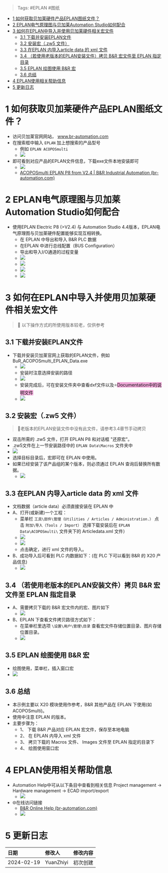 > Tags: #EPLAN #图纸

- [1 如何获取贝加莱硬件产品EPLAN图纸文件？](#1%20%E5%A6%82%E4%BD%95%E8%8E%B7%E5%8F%96%E8%B4%9D%E5%8A%A0%E8%8E%B1%E7%A1%AC%E4%BB%B6%E4%BA%A7%E5%93%81EPLAN%E5%9B%BE%E7%BA%B8%E6%96%87%E4%BB%B6%EF%BC%9F)
- [2 EPLAN电气原理图与贝加莱Automation Studio如何配合](#2%20EPLAN%E7%94%B5%E6%B0%94%E5%8E%9F%E7%90%86%E5%9B%BE%E4%B8%8E%E8%B4%9D%E5%8A%A0%E8%8E%B1Automation%20Studio%E5%A6%82%E4%BD%95%E9%85%8D%E5%90%88)
- [3 如何在EPLAN中导入并使用贝加莱硬件相关宏文件](#3%20%E5%A6%82%E4%BD%95%E5%9C%A8EPLAN%E4%B8%AD%E5%AF%BC%E5%85%A5%E5%B9%B6%E4%BD%BF%E7%94%A8%E8%B4%9D%E5%8A%A0%E8%8E%B1%E7%A1%AC%E4%BB%B6%E7%9B%B8%E5%85%B3%E5%AE%8F%E6%96%87%E4%BB%B6)
	- [3.1 下载并安装EPLAN文件](#3.1%20%E4%B8%8B%E8%BD%BD%E5%B9%B6%E5%AE%89%E8%A3%85EPLAN%E6%96%87%E4%BB%B6)
	- [3.2 安装宏（.zw5 文件）](#3.2%20%E5%AE%89%E8%A3%85%E5%AE%8F%EF%BC%88.zw5%20%E6%96%87%E4%BB%B6%EF%BC%89)
	- [3.3 在EPLAN 内导入article data 的 xml 文件](#3.3%20%E5%9C%A8EPLAN%20%E5%86%85%E5%AF%BC%E5%85%A5article%20data%20%E7%9A%84%20xml%20%E6%96%87%E4%BB%B6)
	- [3.4 （若使用老版本的EPLAN安装文件）拷贝 B&R 宏文件至 EPLAN 指定目录](#3.4%20%EF%BC%88%E8%8B%A5%E4%BD%BF%E7%94%A8%E8%80%81%E7%89%88%E6%9C%AC%E7%9A%84EPLAN%E5%AE%89%E8%A3%85%E6%96%87%E4%BB%B6%EF%BC%89%E6%8B%B7%E8%B4%9D%20B&R%20%E5%AE%8F%E6%96%87%E4%BB%B6%E8%87%B3%20EPLAN%20%E6%8C%87%E5%AE%9A%E7%9B%AE%E5%BD%95)
	- [3.5 EPLAN 绘图使用 B&R 宏](#3.5%20EPLAN%20%E7%BB%98%E5%9B%BE%E4%BD%BF%E7%94%A8%20B&R%20%E5%AE%8F)
	- [3.6 总结](#3.6%20%E6%80%BB%E7%BB%93)
- [4 EPLAN使用相关帮助信息](#4%20EPLAN%E4%BD%BF%E7%94%A8%E7%9B%B8%E5%85%B3%E5%B8%AE%E5%8A%A9%E4%BF%A1%E6%81%AF)
- [5 更新日志](#5%20%E6%9B%B4%E6%96%B0%E6%97%A5%E5%BF%97)

# 1 如何获取贝加莱硬件产品EPLAN图纸文件？

- 访问贝加莱官网网站， www.br-automation.com
- 在搜索框中输入 `EPLAN` 加上想搜索的产品型号
    - 例如 `EPLAN ACOPOSmulti`
    - ![](FILES/005如何获取贝加莱硬件产品EPLAN图纸文件并使用/image-20240219234858378.png)
- 即可看到对应产品的EPLAN文件信息，下载exe文件本地安装即可
    - ![](FILES/005如何获取贝加莱硬件产品EPLAN图纸文件并使用/image-20240219234927293.png)
    - [ACOPOSmulti EPLAN P8 from V2.4 | B&R Industrial Automation (br-automation.com)](https://www.br-automation.com/zh/downloads/motion-control/drive-systems/acoposmulti/acoposmulti-eplan-p8-from-v24/?noredirect=1)

# 2 EPLAN电气原理图与贝加莱Automation Studio如何配合

- 使用EPLAN Electric P8 (>V2.4) 与 Automation Studio 4.4版本，EPLAN电气原理图与贝加莱硬件配置能够实现互相转换。
    - 在 EPLAN 中导出和导入 B&R PLC 数据
    - 在EPLAN 中进行总线配置（BUS Configuration）
    - 导出和导入I/O通道的过程变量
    - ![](FILES/005如何获取贝加莱硬件产品EPLAN图纸文件并使用/image-20240219235546793.png)
    - ![](FILES/005如何获取贝加莱硬件产品EPLAN图纸文件并使用/image-20240219235520397.png)
    - ![](FILES/005如何获取贝加莱硬件产品EPLAN图纸文件并使用/image-20240219235858627.png)
    - ![](FILES/005如何获取贝加莱硬件产品EPLAN图纸文件并使用/image-20240220000429631.png)

# 3 如何在EPLAN中导入并使用贝加莱硬件相关宏文件

> 🔴 以下操作方式的所使用版本较老，仅供参考

## 3.1 下载并安装EPLAN文件

- 下载并安装贝加莱官网上获取的EPLAN文件，例如 BuR_ACOPOSmulti_EPLAN_Data.exe
    - ![](FILES/005如何获取贝加莱硬件产品EPLAN图纸文件并使用/image-20240220000633449.png)
    - 安装时注意选择安装的路径
    - ![](FILES/005如何获取贝加莱硬件产品EPLAN图纸文件并使用/image-20240220001110446.png)
    - 安装完成后，可在安装文件夹中查看dxf文件以及⭐<span style="background:#F0A7D8">Documentation中的说明文件</span>
    - ![](FILES/005如何获取贝加莱硬件产品EPLAN图纸文件并使用/image-20240220001945649.png)

## 3.2 安装宏（.zw5 文件）

> 🔴老版本的EPLAN安装文件中没有此文件，请参考3.4章节手动拷贝

- 双击所需的 .zw5 文件，打开 EPLAN P8 和对话框 "还原宏"。
- .zw5文件在上一节安装路径中的 `EPLAN Data\Macros` 文件夹中
- ![](FILES/005如何获取贝加莱硬件产品EPLAN图纸文件并使用/image-20240220005210889.png)
- 选择目标目录后，宏即可在 EPLAN 中使用。
- 如果已经安装了该产品组的某个版本，则必须通过 EPLAN 查询后替换所有数据。
    - ![](FILES/005如何获取贝加莱硬件产品EPLAN图纸文件并使用/image-20240220010155701.png)

## 3.3 在EPLAN 内导入article data 的 xml 文件

- 文档数据（article data）必须直接安装在 EPLAN 中
- A、打开(或新建)一个工程：
    - 菜单栏 `工具\部件\管理（Utilities / Articles / Administration.）` 点击 `附加\导入（Tools / Import）` 选择下载安装后在 `EPLAN Data\ACOPOSmulti\` 文件夹下的 Articledata.xml 文件）
    - ![](FILES/005如何获取贝加莱硬件产品EPLAN图纸文件并使用/image-20240220002924476.png)
    - ![](FILES/005如何获取贝加莱硬件产品EPLAN图纸文件并使用/image-20240220005629722.png)
    - 点击确定，进行 xml 文件的导入。
- B、成功导入后可看到 PLC 内数据如下：(在 PLC 下可以看到 B&R 的 X20 产品信息)
    - ![](FILES/005如何获取贝加莱硬件产品EPLAN图纸文件并使用/image-20240220003000185.png)

## 3.4 （若使用老版本的EPLAN安装文件）拷贝 B&R 宏文件至 EPLAN 指定目录

- A、需要拷贝下载的 B&R 宏文件内的宏、图片如下
    - ![](FILES/005如何获取贝加莱硬件产品EPLAN图纸文件并使用/image-20240220003030504.png)
- B、EPLAN 下查看文件拷贝路径方式如下：
    - 在菜单栏里选项 `\设置\用户\管理\目录` 查看宏文件存储位置目录、图片存储位置目录。
    - ![](FILES/005如何获取贝加莱硬件产品EPLAN图纸文件并使用/image-20240220004435168.png)

## 3.5 EPLAN 绘图使用 B&R 宏

- 绘图使用，菜单栏，插入窗口宏
- ![](FILES/005如何获取贝加莱硬件产品EPLAN图纸文件并使用/image-20240220004515765.png)

## 3.6 总结

- 本示例主要以 X20 模块使用作参考，B&R 其他产品在 EPLAN 下使用(如 ACOPOSmulti)。
- 使用中注意 EPLAN 的版本。
- 主要步骤为：
    - 1、 下载 B&R 产品对应 EPLAN 宏文件，保存至本地电脑
    - 2、 在 EPLAN 内导入 xml 文件
    - 3、 拷贝下载的 Macros 文件、 Images 文件至 EPLAN 指定的目录下
    - 4、 绘图使用窗口宏

# 4 EPLAN使用相关帮助信息

- Automation Help中可从以下条目中查看到相关信息 Project management → Hardware management → ECAD import/export
    - ![](FILES/005如何获取贝加莱硬件产品EPLAN图纸文件并使用/image-20240220000216933.png)
- 🌐在线访问链接
    - [B&R Online Help (br-automation.com)](https://help.br-automation.com/#/en/4/projectmanagement%2Fecad_importexport%2Fintro%2Fecad_intro.html)
    - ![](FILES/005如何获取贝加莱硬件产品EPLAN图纸文件并使用/image-20240220004914813.png)

# 5 更新日志

| 日期     | 修改人     | 修改内容     |
|:-----|:-----|:-----|
| 2024-02-19     | YuanZhiyi     | 初次创建     |
